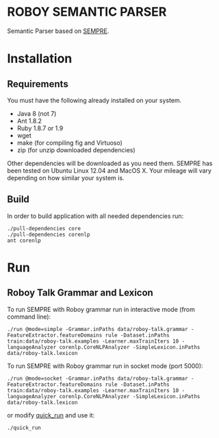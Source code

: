 # ROBOY SEMANTIC PARSER

Semantic Parser based on [SEMPRE](https://nlp.stanford.edu/software/sempre/).

# Installation

## Requirements

You must have the following already installed on your system.

- Java 8 (not 7)
- Ant 1.8.2
- Ruby 1.8.7 or 1.9
- wget
- make (for compiling fig and Virtuoso)
- zip (for unzip downloaded dependencies)

Other dependencies will be downloaded as you need them. SEMPRE has been tested
on Ubuntu Linux 12.04 and MacOS X.  Your mileage will vary depending on how
similar your system is.

## Build

In order to build application with all needed dependencies run:
```
./pull-dependencies core
./pull-dependencies corenlp
ant corenlp
```

# Run

## Roboy Talk Grammar and Lexicon

To run SEMPRE with Roboy grammar run in interactive mode (from command line):
```
./run @mode=simple -Grammar.inPaths data/roboy-talk.grammar -FeatureExtractor.featureDomains rule -Dataset.inPaths train:data/roboy-talk.examples -Learner.maxTrainIters 10 -languageAnalyzer corenlp.CoreNLPAnalyzer -SimpleLexicon.inPaths data/roboy-talk.lexicon
```

To run SEMPRE with Roboy grammar run in socket mode (port 5000):
```
./run @mode=socket -Grammar.inPaths data/roboy-talk.grammar -FeatureExtractor.featureDomains rule -Dataset.inPaths train:data/roboy-talk.examples -Learner.maxTrainIters 10 -languageAnalyzer corenlp.CoreNLPAnalyzer -SimpleLexicon.inPaths data/roboy-talk.lexicon
```

or modify [quick_run](https://github.com/Roboy/roboy_parser/blob/devel/quick_run.sh) and use it:
```
./quick_run
```
